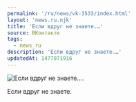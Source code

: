 ```yaml
---
permalink: '/ru/news/vk-3533/index.html'
layout: 'news.ru.njk'
title: 'Если вдруг не знаете.…'
source: ВКонтакте
tags:
  - news_ru
description: 'Если вдруг не знаете.…'
updatedAt: 1477071916
---
```

![Если вдруг не знаете.…](https://sun9-29.userapi.com/impf/c636829/v636829484/345da/pz6oLbGOHZI.jpg?size=1150x950&quality=96&proxy=1&sign=8ac8fa560560dd2608161551655cc237&c_uniq_tag=vHB-rdNmu9PAYnorZsVpeeYyBvPGaEttsSX3rEpnt9M&type=album)

Если вдруг не знаете.
